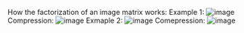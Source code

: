 How the factorization of an image matrix works:
Example 1:
![image](https://github.com/AkshayKulkarni3467/ImageCompression-SVD/assets/129979542/1d9a38cb-1058-4fc7-bf1a-5a044319fb19)
Compression:
![image](https://github.com/AkshayKulkarni3467/ImageCompression-SVD/assets/129979542/a1c8bc91-981e-4bb0-829a-792f5a45b7c1)
Exmaple 2:
![image](https://github.com/AkshayKulkarni3467/ImageCompression-SVD/assets/129979542/0902d76e-31f9-4573-905a-222298c7724d)
Comepression:
![image](https://github.com/AkshayKulkarni3467/ImageCompression-SVD/assets/129979542/8502ba36-c44d-4f33-8aca-ddf96ffde762)
